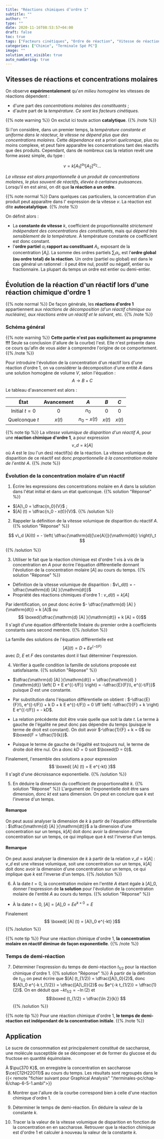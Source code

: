 ```yaml
---
title: "Réactions chimiques d’ordre 1"
subtitle: ""
author: ""
type: ""
date: 2020-11-16T08:53:57+04:00
draft: false
toc: true
tags: ["Facteurs cinétiques", "Ordre de réaction", "Vitesse de réaction"]
categories: ["Chimie", "Terminale Spé PC"]
image: ""
solution_est_visible: true
auto_numbering: true
---
```


## Vitesses de réactions et concentrations molaires

On observe **expérimentalement** qu'*en milieu homogène* les vitesses de réactions dépendent :

- d'une part des *concentrations molaires des constituants* ;
- d'autre part de la *température*.
*Ce sont les facteurs cinétiques.*

{{% note warning %}}
On exclut ici toute action **catalytique**.
{{% /note %}}

Si l'on considère, dans un premier temps, la *température constante et uniforme dans le réacteur, la vitesse ne dépend plus que des concentrations molaires*. Cette *dépendance* est a priori *quelconque*, plus ou moins complexe, et peut faire apparaître les concentrations tant des réactifs que des produits. Cependant, dans de nombreux cas la relation revêt une forme assez simple, du type :

$$ v = k [A_1]^{\alpha_1}[A_2]^{\alpha_2}\ldots$$

*La vitesse est alors proportionnelle à un produit de concentrations molaires, le plus souvent de réactifs, élevée à certaines puissances*. Lorsqu'il en est ainsi, on dit que **la réaction a un ordre**.

{{% note normal %}}
Dans quelques cas particuliers, la concentration d'un produit peut apparaître dans l' expression de la vitesse $v$. La réaction est dite **autocatalytique**.
{{% /note %}}

On définit alors :

- La **constante de vitesse** $k$, coefficient de proportionnalité *strictement indépendant des concentrations des constituants*, mais qui *dépend très sensiblement de la température*. À température constante ce coefficient est donc constant.
- l'**ordre partiel** $\alpha_i$ **rapport au constituant** $A_i$, exposant de la concentration $[A_i]$. La somme des ordres partiels $\sum_i \alpha_i$, est l'**ordre global (ou ordre total) de la réaction**.
Un ordre (partiel ou global) est dans le cas général un rationnel : il peut être nul, positif ou négatif, entier ou fractionnaire. La plupart du temps un ordre est entier ou demi-entier.

## Évolution de la réaction d'un réactif lors d'une réaction chimique d'ordre 1

{{% note normal %}}
De façon générale, les **réactions d'ordre 1** appartiennent aux *réactions de décomposition (d'un réactif chimique ou nucléaire), aux réactions entre un réactif et le solvant*, etc.
{{% /note %}}

### Schéma général

{{% note warning %}}
**Cette partie n'est pas explicitement au programme !!!** Seule sa conclusion (l'allure de la courbe) l'est. Elle n'est présente dans ce cours qu'afin de vous aider à comprendre l'origine de ce comportement.
{{% /note %}}

Pour introduire l'évolution de la concentration d'un réactif lors d'une réaction d'ordre 1, on va considérer la décomposition d'une entité $A$ dans une solution homogène de volume $V$, selon l'équation :
$$ A \longrightarrow B + C $$

Le tableau d'avancement est alors :
<center>

| État | Avancement | $A$ | $B$ | $C$ |
| :---: | :---: | :---: | :---: | :---: |
| Initial $t=0$ | 0 | $n_0$ | 0 | 0 |
| Quelconque $t$ | $x(t)$ | $n_0 - x(t)$ | $x(t)$ | $x(t)$ |

</center>

{{% note tip %}}
La *vitesse volumique de disparition d'un réactif* $A$, pour une **réaction chimique d'ordre 1**, a pour expression
$$
    v\_d = k [A]
$$
où $A$ est le (ou l'un des) réactif(s) de la réaction.
La vitesse volumique de disparition de ce réactif est donc *proportionnelle à la concentration molaire de l'entité* $A$.
{{% /note %}}

### Évolution de la concentration molaire d'un réactif

1. Écrire les expressions des concentrations molaire en $A$ dans la solution dans l'état initial et dans un état quelconque.
{{% solution "Réponse" %}}

- $[A]\_0 = \dfrac{n_0}{V}$ ;
- $[A] (t) = \dfrac{n_0 - x(t)}{V}$.
{{% /solution %}}

<!--
2. Donner l'expression de la vitesse volumique de réaction en fonction de l'avancement de la réaction.
{{% solution "Réponse" %}}
- $v = \dfrac{1}{V}\\, \dfrac{\mathrm{d} x}{\mathrm{dt}}$
{{% /solution %}}
-->

2. Rappeler la définition de la vitesse volumique de disparition du réactif $A$.
{{% solution "Réponse" %}}

$$
    v\_d (A)(t) = - \left( \dfrac{\mathrm{d}[\ce{A}]}{\mathrm{dt}} \right)\_t
$$

{{% /solution %}}

<!--
En déduire l'expression de la vitesse volumique de réaction en fonction de la concentration en réactif $A$.
{{% solution "Réponse" %}}
- Puisque le volume de la solution est constant, $v = \dfrac{\mathrm{d} (x/V)}{\mathrm{dt}}$ ;
- $[A] (t) = \dfrac{n_0 - x(t)}{V} \iff \dfrac{x(t)}{V} = \dfrac{n_0}{V} - [A] (t)$.

Finalement $v = \dfrac{\mathrm{d} (x/V)}{\mathrm{dt}} = \dfrac{\mathrm{d} }{\mathrm{dt}} \left( \dfrac{n_0}{V} - [A] (t)  \right) = - \dfrac{\mathrm{d} [A] }{\mathrm{dt}}$ puisque $\dfrac{n_0}{V}$ est une constante.
$$\boxed{v(t) = - \dfrac{\mathrm{d} [A] }{\mathrm{dt}}}$$
{{% /solution %}}
-->

3. Utiliser le fait que la réaction chimique est d'ordre 1 vis à vis de la concentration en $A$ pour écrire l'équation différentielle donnant l'évolution de la concentration molaire $[A]$ au cours du temps.
{{% solution "Réponse" %}}

- Définition de la vitesse volumique de disparition : $v\_d(t) = - \dfrac{\mathrm{d} [A] }{\mathrm{dt}}$
- Propriété des réactions chimiques d'ordre 1 : $v\_d(t) = k [A]$

Par identification, on peut donc écrire $- \dfrac{\mathrm{d} [A] }{\mathrm{dt}} = k [A]$ ou
$$ \boxed{\dfrac{\mathrm{d} [A] }{\mathrm{dt}} + k [A] = 0}$$
Il s'agit d'une équation différentielle linéaire du premier ordre à coefficients constants sans second membre.
{{% /solution %}}

La famille des solutions de l'équation différentielle est
$$[A] (t) = D + E e^{(-t/F)}$$
avec $D$, $E$ et $F$ des constantes dont il faut déterminer l'expression.

4. Vérifier à quelle condition la famille de solutions proposée est satisfaisante.
{{% solution "Réponse" %}}

- $\dfrac{\mathrm{d} [A] }{\mathrm{dt}} = \dfrac{\mathrm{d} }{\mathrm{dt}} \left( D + E e^{(-t/F)} \right) = -\dfrac{E}{F}\\, e^{(-t/F)}$ puisque $D$ est une constante.

- Par substitution dans l'équation différentielle on obtient :
 $-\dfrac{E}{F}\\, e^{(-t/F)} + k D + k E e^{(-t/F)} = 0 \iff \left( -\dfrac{1}{F} +  k \right) E e^{(-t/F)} = - kD$.

- La relation précédente doit être vraie quelle que soit la date $t$. Le terme à gauche de l'égalité ne peut donc pas dépendre du temps (puisque le terme de droit est constant). On doit avoir $-\dfrac{1}{F} +  k = 0$ ou $\boxed{F = \dfrac{1}{k}}$.

- Puisque le terme de gauche de l'égalité est toujours nul, le terme de droite doit être nul. On a donc $kD = 0$ soit $\boxed{D = 0}$.

 Finalement, l'ensemble des solutions a pour expression
 $$ \boxed{ [A] (t) = E e^{-kt}  }$$
 Il s'agit d'une décroissance exponentielle.
{{% /solution %}}

5. En déduire la dimension du coefficient de proportionnalité $k$.
{{% solution "Réponse" %}}
L'argument de l'exponentielle doit être sans dimension, donc $kt$ est sans dimension. On peut en conclure que $k$ est l'inverse d'un temps.

#### Remarque

On peut aussi analyser la dimension de $k$ à partir de l'équation différentielle : $\dfrac{\mathrm{d} [A] }{\mathrm{dt}}$ a la dimension d'une concentration sur un temps, $k [A]$ doit donc avoir la dimension d'une concentration sur un temps, ce qui implique que $k$ est l'inverse d'un temps.

#### Remarque

On peut aussi analyser la dimension de $k$ à partir de la relation $v\_d = k [A]$ : $v\_d$ est une vitesse volumique, soit une concentration sur un temps, $k [A]$ doit donc avoir la dimension d'une concentration sur un temps, ce qui implique que $k$ est l'inverse d'un temps.
{{% /solution %}}

6. À la date $t=0$, la concentration molaire en l'entité $A$ étant égale à $[A]\_0$, donner l'expression de **la solution** pour l'évolution de la concentration molaire de l'entité $A$ au cours du temps.
{{% solution "Réponse" %}}

- À la date $t=0$, $[A] = [A]\_0 = E e^{k\times 0} = E$

Finalement $$ \boxed{ [A] (t) = [A]\_0 e^{-kt}  }$$
{{% /solution %}}

{{% note tip %}}
Pour une réaction chimique d'ordre 1, **la concentration molaire en réactif diminue de façon exponentielle**.
{{% /note %}}

### Temps de demi-réaction

7. Déterminer l'expression du temps de demi-réaction $t_{1/2}$ pour la réaction chimique d'ordre 1.
{{% solution "Réponse" %}}
À partir de la définition de $t_{1/2}$ on peut écrire que $[A] (t_{1/2}) = \dfrac{[A]\_0}{2}$, donc $[A]\_0 e^{-k t_{1/2}} = \dfrac{[A]\_0}{2}$ ou $e^{-k t_{1/2}} = \dfrac{1}{2}$. On en déduit que $-k t_{1/2} = - \ln(2)$ et
$$\boxed {t_{1/2} = \dfrac{\ln 2}{k}} $$
{{% /solution %}}

{{% note tip %}}
Pour une réaction chimique d'ordre 1, **le temps de demi-réaction est indépendant de la concentration initiale**.
{{% /note %}}

## Application

Le sucre de consommation est principalement constitué de saccharose, une molécule susceptible de se décomposer et de former du glucose et du fructose en quantité équimolaire.

À $\pu{370 K}$, on enregistre la concentration en saccharose $\ce{C12H22O11}$ au cours du temps. Les résultats sont regroupés dans le {{< remote "fichier suivant pour Graphical Analysis" "/terminales-pc/chap-6/chap-6-5-1.ambl">}}

8. Montrer que l'allure de la courbe correspond bien à celle d'une réaction chimique d'ordre 1.

9. Déterminer le temps de demi-réaction. En déduire la valeur de la constante $k$.

<!--
10. À l'aide de l'outil tangente, vérifier que la vitesse volumique de disparition est bien proportionnelle à la concentration en saccharose et calculer à nouveau la valeur de la constante $k$.
-->

10. Tracer la la valeur de la vitesse volumique de disparition en fonction de la concentration en en saccharose. Retrouver que la réaction chimique est d'ordre 1 et calculer à nouveau la valeur de la constante $k$.
